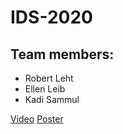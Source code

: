 # IDS-2020
## Team members:
* Robert Leht
* Ellen Leib
* Kadi Sammul

[Video](https://www.youtube.com/watch?v=HRFsMf3SRtM&feature=youtu.be&ab_channel=RobertLeht)
[Poster](https://github.com/Sabasik/IDS-2020/blob/master/World%20Happiness%20%26%20Internet%20Usage%20Poster.pdf)
